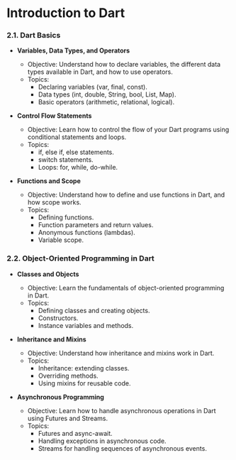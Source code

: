 # Introduction to Dart

### 2.1. Dart Basics
- **Variables, Data Types, and Operators**
  - Objective: Understand how to declare variables, the different data types available in Dart, and how to use operators.
  - Topics:
    - Declaring variables (var, final, const).
    - Data types (int, double, String, bool, List, Map).
    - Basic operators (arithmetic, relational, logical).

- **Control Flow Statements** 
  - Objective: Learn how to control the flow of your Dart programs using conditional statements and loops.
  - Topics:
    - if, else if, else statements.
    - switch statements.
    - Loops: for, while, do-while.

- **Functions and Scope**
  - Objective: Understand how to define and use functions in Dart, and how scope works.
  - Topics:
    - Defining functions.
    - Function parameters and return values.
    - Anonymous functions (lambdas).
    - Variable scope.

### 2.2. Object-Oriented Programming in Dart
- **Classes and Objects**
  - Objective: Learn the fundamentals of object-oriented programming in Dart.
  - Topics:
    - Defining classes and creating objects.
    - Constructors.
    - Instance variables and methods.

- **Inheritance and Mixins**
  - Objective: Understand how inheritance and mixins work in Dart.
  - Topics:
    - Inheritance: extending classes.
    - Overriding methods.
    - Using mixins for reusable code.

- **Asynchronous Programming**
  - Objective: Learn how to handle asynchronous operations in Dart using Futures and Streams.
  - Topics:
    - Futures and async-await.
    - Handling exceptions in asynchronous code.
    - Streams for handling sequences of asynchronous events.